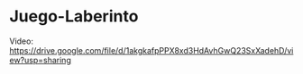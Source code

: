 # Juego-Laberinto
 Video: https://drive.google.com/file/d/1akgkafpPPX8xd3HdAvhGwQ23SxXadehD/view?usp=sharing

